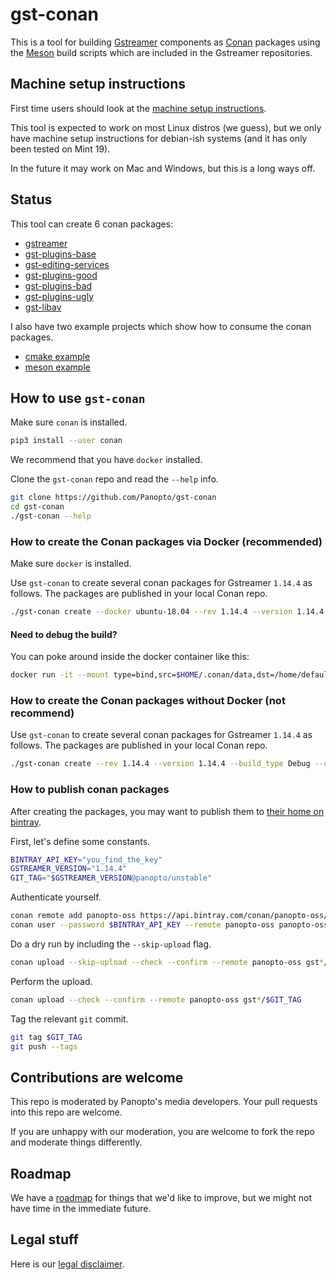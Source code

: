 # gst-conan

This is a tool for building [Gstreamer](https://gstreamer.freedesktop.org/) components as [Conan](https://conan.io/) packages
using the [Meson](https://mesonbuild.com/) build scripts which are included in the Gstreamer repositories.

## Machine setup instructions

First time users should look at the [machine setup instructions](doc/machine-setup.md).

This tool is expected to work on most Linux distros (we guess), but we only have machine setup instructions for
debian-ish systems (and it has only been tested on Mint 19).

In the future it may work on Mac and Windows, but this is a long ways off.

## Status

This tool can create 6 conan packages:

 * [gstreamer](https://github.com/gstreamer/gstreamer)
 * [gst-plugins-base](https://github.com/gstreamer/gst-plugins-base)
 * [gst-editing-services](https://github.com/gstreamer/gst-editing-services)
 * [gst-plugins-good](https://github.com/gstreamer/gst-plugins-good)
 * [gst-plugins-bad](https://github.com/gstreamer/gst-plugins-bad)
 * [gst-plugins-ugly](https://github.com/gstreamer/gst-plugins-ugly)
 * [gst-libav](https://github.com/gstreamer/gst-libav)

I also have two example projects which show how to consume the conan packages.
 * [cmake example](examples/consume-ges-cmake)
 * [meson example](examples/consume-ges-meson)

## How to use `gst-conan`

Make sure `conan` is installed.

```bash
pip3 install --user conan
```

We recommend that you have `docker` installed.

Clone the `gst-conan` repo and read the `--help` info. 

```bash
git clone https://github.com/Panopto/gst-conan
cd gst-conan
./gst-conan --help
```

### How to create the Conan packages via Docker (recommended)

Make sure `docker` is installed.

Use `gst-conan` to create several conan packages for Gstreamer `1.14.4` as follows.  The packages are published in your
local Conan repo.

```bash
./gst-conan create --docker ubuntu-18.04 --rev 1.14.4 --version 1.14.4 --build_type Debug --user my_conan_user --channel my_conan_channel --keep-source
```

#### Need to debug the build?
You can poke around inside the docker container like this:

```bash
docker run -it --mount type=bind,src=$HOME/.conan/data,dst=/home/default_user/.conan/data gst-conan_ubuntu-18.04:latest 'bash'
```

### How to create the Conan packages without Docker (not recommend)

Use `gst-conan` to create several conan packages for Gstreamer `1.14.4` as follows.  The packages are published in your
local Conan repo.

```bash
./gst-conan create --rev 1.14.4 --version 1.14.4 --build_type Debug --user my_conan_user --channel my_conan_channel --keep-source
```

### How to publish conan packages
After creating the packages, you may want to publish them to [their home on bintray](https://bintray.com/panopto-oss/gst-conan).

First, let's define some constants.

```bash
BINTRAY_API_KEY="you_find_the_key"
GSTREAMER_VERSION="1.14.4"
GIT_TAG="$GSTREAMER_VERSION@panopto/unstable"
```

Authenticate yourself.

```bash
conan remote add panopto-oss https://api.bintray.com/conan/panopto-oss/gst-conan
conan user --password $BINTRAY_API_KEY --remote panopto-oss panopto-oss
```

Do a dry run by including the `--skip-upload` flag.

```bash
conan upload --skip-upload --check --confirm --remote panopto-oss gst*/$GIT_TAG
```

Perform the upload.

```bash
conan upload --check --confirm --remote panopto-oss gst*/$GIT_TAG
```

Tag the relevant `git` commit. 

```bash
git tag $GIT_TAG
git push --tags
```

## Contributions are welcome

This repo is moderated by Panopto's media developers.  Your pull requests into this repo are welcome.

If you are unhappy with our moderation, you are welcome to fork the repo and moderate things differently.

## Roadmap

We have a [roadmap](doc/roadmap.md) for things that we'd like to improve, but we might not have time in the immediate
future.

## Legal stuff

Here is our [legal disclaimer](doc/legal-disclaimer.md).
